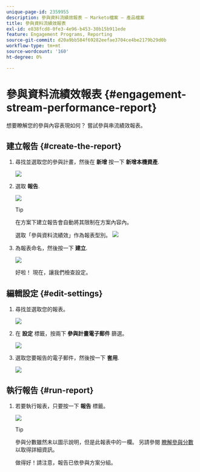```yaml
---
unique-page-id: 2359955
description: 參與資料流績效報表 — Marketo檔案 — 產品檔案
title: 參與資料流績效報表
exl-id: e838fcd8-0fe3-4e96-b453-30b15b911ede
feature: Engagement Programs, Reporting
source-git-commit: d20a9bb584f69282eefae3704ce4be2179b29d0b
workflow-type: tm+mt
source-wordcount: '160'
ht-degree: 0%

---
```


# 參與資料流績效報表 {#engagement-stream-performance-report}

想要瞭解您的參與內容表現如何？ 嘗試參與串流績效報表。

## 建立報告 {#create-the-report}

1. 尋找並選取您的參與計畫，然後在 **新增** 按一下 **新增本機資產**.

   ![](assets/localassetnutring.jpg)

1. 選取 **報告**.

   ![](assets/image2014-9-15-18-3a23-3a59.png)

   >[!TIP]
   >
   >在方案下建立報告會自動將其限制在方案內容內。

   選取「參與資料流績效」作為報表型別。
   ![](assets/engagementreportchoose.png)

1. 為報表命名，然後按一下 **建立**.

   ![](assets/image2014-9-15-18-3a24-3a23.png)

   好啦！ 現在，讓我們檢查設定。

## 編輯設定 {#edit-settings}

1. 尋找並選取您的報表。

   ![](assets/engagementperformancereport.jpg)

1. 在 **設定** 標籤，按兩下 **參與計畫電子郵件** 篩選。

   ![](assets/image2014-9-15-18-3a25-3a4.png)

1. 選取您要報告的電子郵件，然後按一下 **套用**.

   ![](assets/engagementfilter.jpg)

## 執行報告 {#run-report}

1. 若要執行報表，只要按一下 **報告** 標籤。

   ![](assets/image2014-9-15-18-3a25-3a15.png)

   >[!TIP]
   >
   >參與分數雖然未以圖示說明，但是此報表中的一欄。 另請參閱 [瞭解參與分數](/help/marketo/product-docs/email-marketing/drip-nurturing/reports-and-notifications/understanding-the-engagement-score.md) 以取得詳細資訊。

   做得好！請注意，報告已依參與方案分組。
